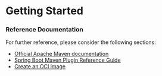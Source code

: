 # Getting Started

### Reference Documentation

For further reference, please consider the following sections:

- [Official Apache Maven documentation](https://maven.apache.org/guides/index.html)
- [Spring Boot Maven Plugin Reference Guide](https://docs.spring.io/spring-boot/docs/3.2.5/maven-plugin/reference/html/)
- [Create an OCI image](https://docs.spring.io/spring-boot/docs/3.2.5/maven-plugin/reference/html/#build-image)
